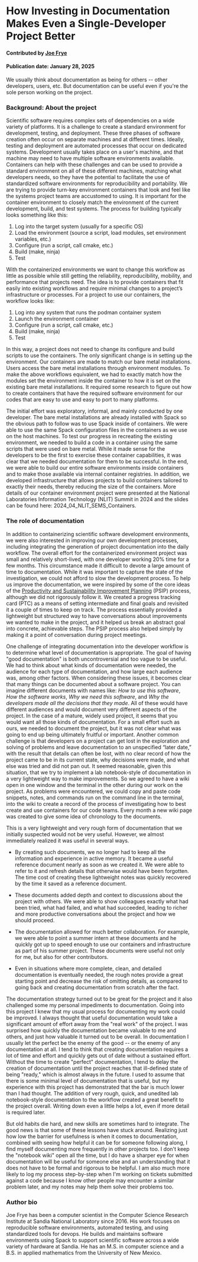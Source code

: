 # How Investing in Documentation Makes Even a Single-Developer Project Better

#### Contributed by [Joe Frye](https://github.com/fryeguy52)

#### Publication date: January 28, 2025

<!-- begin deck -->
We usually think about documentation as being for others -- other developers, users, etc.  But documentation can be useful even if you're the sole person working on the project.
<!-- end deck -->

### Background: About the project

Scientific software requires complex sets of dependencies on a wide variety of platforms.  It is a challenge to create a standard environment for development, testing, and deployment.  These three phases of software creation often occur on separate machines and at different times.  Ideally, testing and deployment are automated processes that occur on dedicated systems.  Development usually takes place on a user's machine, and that machine may need to have multiple software environments available.  Containers can help with these challenges and can be used to provide a standard environment on all of these different machines, matching what developers needs, so they have the potential to facilitate the use of standardized software environments for reproducibility and portability.   We are trying to provide turn-key environment containers that look and feel like the systems project teams are accustomed to using.  It is important for the container environment to closely match the environment of the current development, build, and test systems. The process for building typically looks something like this:

1. Log into the target system (usually for a specific OS)
2. Load the environment (source a script, load modules, set environment variables, etc.)
3. Configure (run a script, call cmake, etc.)
4. Build (make, ninja)
5. Test

With the containerized environments we want to change this workflow as little as possible while still getting the reliability, reproducibility, mobility, and performance that projects need.  The idea is to provide containers that fit easily into existing workflows and require minimal changes to a project’s infrastructure or processes.  For a project to use our containers, the workflow looks like:

1. Log into any system that runs the podman container system
2. Launch the environment container
3. Configure (run a script, call cmake, etc.)
4. Build (make, ninja)
5. Test

In this way, a project does not need to change its configure and build scripts to use the containers. The only significant change is in setting up the environment.  Our containers are made to match our bare metal installations.  Users access the bare metal installations through environment modules. To make the above workflows equivalent, we had to exactly match how the modules set the environment inside the container to how it is set on the existing bare metal installations.   It required some research to figure out how to create containers that have the required software environment for our codes that are easy to use and easy to port to many platforms.  
 
The initial effort was exploratory, informal, and mainly conducted by one developer. The bare metal installations are already installed with Spack so the obvious path to follow was to use Spack inside of containers.  We were able to use the same Spack configuration files in the containers as we use on the host machines.  To test our progress in recreating the existing environment, we needed to build a code in a container using the same scripts that were used on bare metal.  While it made sense for the developers to be the first to exercise these container capabilities, it was clear that we needed documentation for them to be successful.  In the end, we were able to build our entire software environments inside containers and to make those available via internal container registries.  In addition, we developed infrastructure that allows projects to build containers tailored to exactly their needs, thereby reducing the size of the containers.  More details of our container environment project were presented at the National Laboratories Information Technology (NLIT) Summit in 2024 and the slides can be found here: 2024_04_NLIT_SEMS_Containers.

### The role of documentation

In addition to containerizing scientific software development environments, we were also interested in improving our own development processes, including integrating the generation of project documentation into the daily workflow. The overall effort for the containerized environment project was small and relatively short-lived, with one developer working 20% time for a few months. This circumstance made it difficult to devote a large amount of time to documentation.  While it was important to capture the state of the investigation, we could not afford to slow the development process.  To help us improve the documentation, we were inspired by some of the core ideas of the [Productivity and Sustainability Improvement Planning](https://bssw.io/blog_posts/productivity-and-sustainability-improvement-planning-psip) (PSIP) process, although we did not rigorously follow it.  We created a progress tracking card (PTC) as a means of setting intermediate and final goals and revisited it a couple of times to keep on track.  The process essentially provided a lightweight but structured way to have conversations about improvements we wanted to make in the project, and it helped us break an abstract goal into concrete, achievable steps.  The PSIP process also helped simply by making it a point of conversation during project meetings.

One challenge of integrating documentation into the developer workflow is to determine what level of documentation is appropriate.  The goal of having "good documentation" is both uncontroversial and too vague to be useful. We had to think about what kinds of documentation were needed, the audience for each type of documentation, and how large each audience was, among other factors. When considering these issues, it becomes clear that many things can be documented about a software project.  You can imagine different documents with names like: *How to use this software*, *How the software works*, *Why we need this software*, and *Why the developers made all the decisions that they made*.  All of these would have different audiences and would document very different aspects of the project.  In the case of a mature, widely used project, it seems that you would want all those kinds of documentation.  For a small effort such as ours, we needed to document the project, but it was not clear what was going to end up being ultimately fruitful or important.  Another common challenge is that  developers on a project can get lost in the exploration and solving of problems and leave documentation to an unspecified “later date,” with the result that details can often be lost, with no clear record of how the project came to be in its current state, why decisions were made, and what else was tried and did not pan out.   It seemed reasonable, given this situation, that we try to implement a lab notebook-style of documentation in a very lightweight way to make improvements.  So we agreed to have a wiki open in one window and the terminal in the other during our work on the project.   As problems were encountered, we could copy and paste code snippets, notes, and commands run on the command line in the terminal, into the wiki to create a record of the process of investigating how to best create and use containers for our code teams.  Every month a new wiki page was created to give some idea of chronology to the documents.

This is a very lightweight and very rough form of documentation that we initially suspected would not be very useful.  However, we almost immediately realized it was useful in several ways.

- By creating such documents, we no longer had to keep all the information and experience in active memory.  It became a useful reference document nearly as soon as we created it.  We were able to refer to it and refresh details that otherwise would have been forgotten.  The time cost of creating these lightweight notes was quickly recovered by the time it saved as a reference document.

- These documents added depth and context to discussions about the project with others. We were able to show colleagues exactly what had been tried, what had failed, and what had succeeded, leading to richer and more productive conversations about the project and how we should proceed.

- The documentation allowed for much better collaboration.  For example, we were able to point a summer intern at these documents and he quickly got up to speed enough to use our containers and infrastructure as part of his summer project.  These documents were useful not only for me, but also for other contributors.

- Even in situations where more complete, clean, and detailed documentation is eventually needed, the rough notes provide a great starting point and decrease the risk of omitting details, as compared to going back and creating documentation from scratch after the fact.

The documentation strategy turned out to be great for the project and it also challenged some my personal impediments to documentation. Going into this project I knew that my usual process for documenting my work could be improved.  I always thought that useful documentation would take a significant amount of effort away from the "real work" of the project. I was surprised how quickly the documentation became valuable to me and others, and just how valuable it turned out to be overall.  In documentation I usually let the perfect be the enemy of the good -- or the enemy of any documentation at all.  I tend to think that creating documentation requires a lot of time and effort and quickly gets out of date without a sustained effort. Without the time to create "perfect" documentation, I tend to delay the creation of documentation until the project reaches that ill-defined state of being "ready," which is almost always in the future.  I used to assume that there is some minimal level of documentation that is useful, but my experience with this project has demonstrated that the bar is much lower than I had thought. The addition of very rough, quick, and unedited lab notebook-style documentation to the workflow created a great benefit to the project overall. Writing down even a little helps a lot, even if more detail is required later.

But old habits die hard, and new skills are sometimes hard to integrate.  The good news is that some of these lessons have stuck around.   Realizing just how low the barrier for usefulness is when it comes to documentation, combined with seeing how helpful it can be for someone following along, I find myself documenting more frequently in other projects too.  I don't keep the "notebook wiki" open all the time, but I do have a sharper eye for when documentation will be useful for someone else and an understanding that it does not have to be formal and rigorous to be helpful.   I am also much more likely to log my process step-by-step when I'm working on tickets submitted against a code because I know other people may encounter a similar problem later, and my notes may help them solve their problems too.

### Author bio

Joe Frye has been a computer scientist in the Computer Science Research Institute at Sandia National Laboratory since 2016.  His work focuses on reproducible software environments, automated testing, and using standardized tools for devops.  He builds and maintains software environments using Spack to support scientific software across a wide variety of hardware at Sandia. He has an M.S. in computer science and a B.S. in applied mathematics from the University of New Mexico.

<!---
Publish: Yes
Track: deep dive
Topics: documentation, software process improvement
--->
